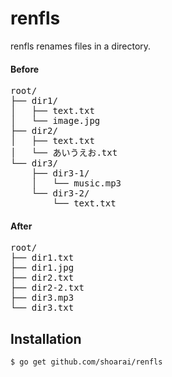 # renfls
renfls renames files in a directory.
#### Before
<pre>
root/
├── dir1/
│   ├── text.txt
│   └── image.jpg
├── dir2/
│   ├── text.txt
│   └── あいうえお.txt
└── dir3/
    ├── dir3-1/
    │   └── music.mp3
    └── dir3-2/
        └── text.txt
</pre>
#### After
<pre>
root/
├── dir1.txt
├── dir1.jpg
├── dir2.txt
├── dir2-2.txt
├── dir3.mp3
└── dir3.txt
</pre>

## Installation
```sh
$ go get github.com/shoarai/renfls
```

